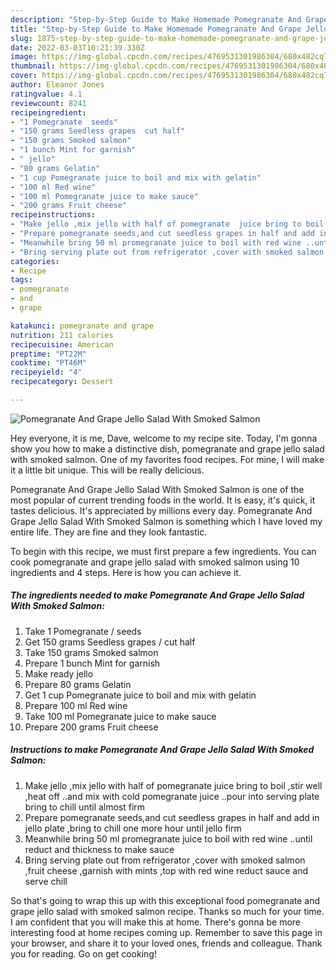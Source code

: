 ```yaml
---
description: "Step-by-Step Guide to Make Homemade Pomegranate And Grape Jello Salad With Smoked Salmon"
title: "Step-by-Step Guide to Make Homemade Pomegranate And Grape Jello Salad With Smoked Salmon"
slug: 1875-step-by-step-guide-to-make-homemade-pomegranate-and-grape-jello-salad-with-smoked-salmon
date: 2022-03-03T10:21:39.330Z
image: https://img-global.cpcdn.com/recipes/4769531301986304/680x482cq70/pomegranate-and-grape-jello-salad-with-smoked-salmon-recipe-main-photo.jpg
thumbnail: https://img-global.cpcdn.com/recipes/4769531301986304/680x482cq70/pomegranate-and-grape-jello-salad-with-smoked-salmon-recipe-main-photo.jpg
cover: https://img-global.cpcdn.com/recipes/4769531301986304/680x482cq70/pomegranate-and-grape-jello-salad-with-smoked-salmon-recipe-main-photo.jpg
author: Eleanor Jones
ratingvalue: 4.1
reviewcount: 8241
recipeingredient:
- "1 Pomegranate  seeds"
- "150 grams Seedless grapes  cut half"
- "150 grams Smoked salmon"
- "1 bunch Mint for garnish"
- " jello"
- "80 grams Gelatin"
- "1 cup Pomegranate juice to boil and mix with gelatin"
- "100 ml Red wine"
- "100 ml Pomegranate juice to make sauce"
- "200 grams Fruit cheese"
recipeinstructions:
- "Make jello ,mix jello with half of pomegranate  juice bring to boil ,stir well ,heat off ..and mix with cold pomegranate juice ..pour into serving plate bring to chill until almost firm"
- "Prepare pomegranate seeds,and cut seedless grapes in half and add in jello plate  ,bring to chill one more hour until jello firm"
- "Meanwhile bring 50 ml promegranate juice to boil with red wine ..until reduct and thickness to make sauce"
- "Bring serving plate out from refrigerator ,cover with smoked salmon ,fruit cheese ,garnish with mints ,top with red wine reduct sauce and serve chill"
categories:
- Recipe
tags:
- pomegranate
- and
- grape

katakunci: pomegranate and grape 
nutrition: 211 calories
recipecuisine: American
preptime: "PT22M"
cooktime: "PT46M"
recipeyield: "4"
recipecategory: Dessert

---
```



![Pomegranate And Grape Jello Salad With Smoked Salmon](https://img-global.cpcdn.com/recipes/4769531301986304/680x482cq70/pomegranate-and-grape-jello-salad-with-smoked-salmon-recipe-main-photo.jpg)

Hey everyone, it is me, Dave, welcome to my recipe site. Today, I'm gonna show you how to make a distinctive dish, pomegranate and grape jello salad with smoked salmon. One of my favorites food recipes. For mine, I will make it a little bit unique. This will be really delicious.

Pomegranate And Grape Jello Salad With Smoked Salmon is one of the most popular of current trending foods in the world. It is easy, it's quick, it tastes delicious. It's appreciated by millions every day. Pomegranate And Grape Jello Salad With Smoked Salmon is something which I have loved my entire life. They are fine and they look fantastic.




To begin with this recipe, we must first prepare a few ingredients. You can cook pomegranate and grape jello salad with smoked salmon using 10 ingredients and 4 steps. Here is how you can achieve it.

<!--inarticleads1-->

##### The ingredients needed to make Pomegranate And Grape Jello Salad With Smoked Salmon:

1. Take 1 Pomegranate / seeds
1. Get 150 grams Seedless grapes / cut half
1. Take 150 grams Smoked salmon
1. Prepare 1 bunch Mint for garnish
1. Make ready  jello
1. Prepare 80 grams Gelatin
1. Get 1 cup Pomegranate juice to boil and mix with gelatin
1. Prepare 100 ml Red wine
1. Take 100 ml Pomegranate juice to make sauce
1. Prepare 200 grams Fruit cheese




<!--inarticleads2-->

##### Instructions to make Pomegranate And Grape Jello Salad With Smoked Salmon:

1. Make jello ,mix jello with half of pomegranate  juice bring to boil ,stir well ,heat off ..and mix with cold pomegranate juice ..pour into serving plate bring to chill until almost firm
1. Prepare pomegranate seeds,and cut seedless grapes in half and add in jello plate  ,bring to chill one more hour until jello firm
1. Meanwhile bring 50 ml promegranate juice to boil with red wine ..until reduct and thickness to make sauce
1. Bring serving plate out from refrigerator ,cover with smoked salmon ,fruit cheese ,garnish with mints ,top with red wine reduct sauce and serve chill




So that's going to wrap this up with this exceptional food pomegranate and grape jello salad with smoked salmon recipe. Thanks so much for your time. I am confident that you will make this at home. There's gonna be more interesting food at home recipes coming up. Remember to save this page in your browser, and share it to your loved ones, friends and colleague. Thank you for reading. Go on get cooking!
